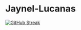 # Jaynel-Lucanas


<a href="https://git.io/streak-stats"><img src="https://streak-stats.demolab.com?user=nel0029&theme=dark&card_width=1020" alt="GitHub Streak" /></a>

